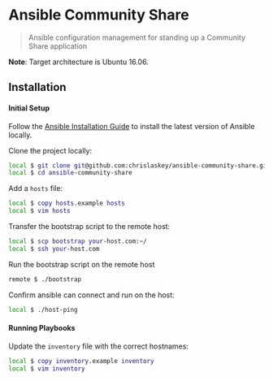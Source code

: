 # Ansible Community Share

> Ansible configuration management for standing up a Community Share application

**Note**: Target architecture is Ubuntu 16.06.

## Installation

#### Initial Setup

Follow the [Ansible Installation Guide](https://docs.ansible.com/ansible/intro_installation.html) to install the latest version of Ansible locally.

Clone the project locally:

```bash
local $ git clone git@github.com:chrislaskey/ansible-community-share.git
local $ cd ansible-community-share
```

Add a `hosts` file:

```bash
local $ copy hosts.example hosts
local $ vim hosts
```

Transfer the bootstrap script to the remote host:

```bash
local $ scp bootstrap your-host.com:~/
local $ ssh your-host.com
```

Run the bootstrap script on the remote host

```bash
remote $ ./bootstrap
```

Confirm ansible can connect and run on the host:

```bash
local $ ./host-ping
```

#### Running Playbooks

Update the `inventory` file with the correct hostnames:

```bash
local $ copy inventory.example inventory
local $ vim inventory
```
